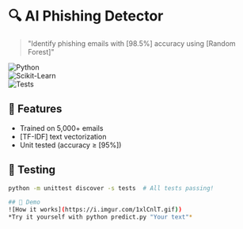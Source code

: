 # 🔍 AI Phishing Detector  
> "Identify phishing emails with [98.5%] accuracy using [Random Forest]"  

![Python](https://img.shields.io/badge/Python-[3.8]+-blue)  
![Scikit-Learn](https://img.shields.io/badge/ScikitLearn-[1.3.0]-green)  
![Tests](https://img.shields.io/badge/Tests-Passing-brightgreen)  

## 🚀 Features  
- Trained on 5,000+ emails  
- [TF-IDF] text vectorization  
- Unit tested (accuracy ≥ [95%])  

## 🧪 Testing  
```bash
python -m unittest discover -s tests  # All tests passing!

## 🎥 Demo  
![How it works](https://i.imgur.com/1xlCnlT.gif))  
*Try it yourself with python predict.py "Your text"*
